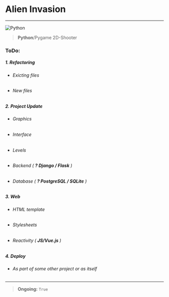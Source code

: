 # Alien Invasion
___
![Python](https://raw.githubusercontent.com/katobasiro/littleblog/master/static/images/contacts/prs_pyt.png "Python")
>**Python**/Pygame  2D-Shooter

### ToDo:
##### 1. Refactoring
* ###### Exicting files
* ###### New files
##### 2. Project Update
* ###### Graphics
* ###### Interface
* ###### Levels
* ###### Backend ( **? _Django / Flask_** )
* ###### Database ( **? _PostgreSQL / SQLite_** )
##### 3. Web
* ###### HTML template
* ###### Stylesheets
* ###### Reactivity ( **_JS/Vue.js_** )
##### 4. Deploy
* ###### As part of some other project or as itself

___

>**Ongoing:** ```True```
